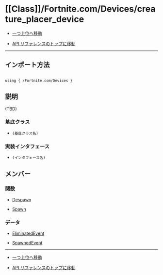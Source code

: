 # [[Class]]/Fortnite.com/Devices/creature_placer_device

- [一つ上位へ移動](../main.md)

- [API リファレンスのトップに移動](/main.md)

---

## インポート方法

```verse

using { /Fortnite.com/Devices }

```

## 説明

(TBD)

### 基底クラス

- `(基底クラス名)`

### 実装インタフェース

- `(インタフェース名)`

## メンバー

### 関数

- [Despawn](./F_Despawn/main.md)

- [Spawn](./F_Spawn/main.md)

### データ

- [EliminatedEvent](./D_EliminatedEvent/main.md)

- [SpawnedEvent](./D_SpawnedEvent/main.md)

---

- [一つ上位へ移動](../main.md)

- [API リファレンスのトップに移動](/main.md)
